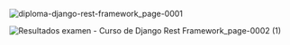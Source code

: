 
![diploma-django-rest-framework_page-0001](https://github.com/user-attachments/assets/b1f07fef-eb7e-47ea-a8dd-5f8a911c346b)

![Resultados examen - Curso de Django Rest Framework_page-0002 (1)](https://github.com/user-attachments/assets/75de4ff8-d74f-47fe-8871-2cf4dce6a914)

